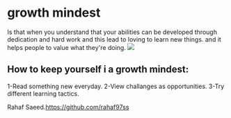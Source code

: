 
# growth mindest

Is that when you understand that your abilities can be developed through dedication and hard work and this lead to loving to learn new things. 
and it helps people to value what they're doing.
![](https://image.shutterstock.com/image-illustration/big-head-human-think-growth-260nw-1666451368.jpg)



## How to keep yourself i a growth mindest:

1-Read something new everyday.
2-View challanges as opportunities.
3-Try different learning tactics.

Rahaf Saeed.https://github.com/rahaf97ss










